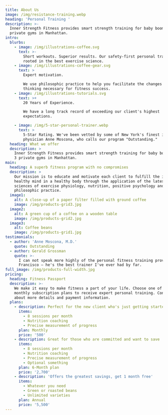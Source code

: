 ```yaml
---
title: About Us
image: /img/resistance-training.webp
heading: 'Personal Training '
description: >-
  Inner Strength Fitness provides smart strength training for baby boomers at 3
  private gyms in Manhattan.
intro:
  blurbs:
    - image: /img/illustrations-coffee.svg
      text: >-
        Short workouts. Superior results. Our safety-first personal training is
        rooted in the best exercise science.
    - image: /img/illustrations-coffee-gear.svg
      text: >
        Expert motivation.

        We use philosophic practice to help you facilitate the changes to your
        thinking necessary for fitness success. 
    - image: /img/illustrations-tutorials.svg
      text: >+
        20 Years of Experience.

        We have a long track record of exceeding our client's highest
        expectations. 

    - image: /img/5-star-personal-trainer.webp
      text: >
        5-Star Rating. We've been vetted by some of New York's finest including
        physician Anne Moscona, who calls our program "Outstanding."
  heading: What we offer
  description: >
    Inner Strength Fitness provides smart strength training for baby boomers at
    3 private gyms in Manhattan.
main:
  heading: A superb fitness program with no compromises
  description: >
    Our mission is to educate and motivate each client to fulfill the ideal of a
    healthy mind in a healthy body through the application of the latest in the
    sciences of exercise physiology, nutrition, positive psychology and
    philosophic practice.
  image1:
    alt: A close-up of a paper filter filled with ground coffee
    image: /img/products-grid3.jpg
  image2:
    alt: A green cup of a coffee on a wooden table
    image: /img/products-grid2.jpg
  image3:
    alt: Coffee beans
    image: /img/products-grid1.jpg
testimonials:
  - author: 'Anne Moscona, M.D.'
    quote: Outstanding
  - author: Gerald Grossman
    quote: >-
      I can not speak more highly of the personal fitness training provided by
      Francisco – he's the best trainer I've ever had by far.
full_image: /img/products-full-width.jpg
pricing:
  heading: Fitness Passport
  description: >-
    We make it easy to make fitness a part of your life. Choose one of our
    monthly subscription plans to receive expert personal training. Contact us
    about more details and payment information.
  plans:
    - description: Perfect for the new client who's just getting started
      items:
        - 8 sessions per month
        - Nutrition coaching
        - Precise measurement of progress
      plan: Monthly
      price: '500'
    - description: Great for those who are committed and want to save
      items:
        - 8 sessions per month
        - Nutrition coaching
        - Precise measurement of progress
        - Optional something
      plan: 6-Month plan
      price: '2,700'
    - description: 'Offers the greatest savings, get 1 month free'
      items:
        - Whatever you need
        - Green or roasted beans
        - Unlimited varieties
      plan: Annual
      price: '5,500'
---
```


